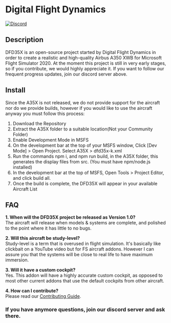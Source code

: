 # Digital Flight Dynamics
[![Discord](https://img.shields.io/discord/808790838163406848.svg?label=&logo=discord&logoColor=ffffff&color=7289DA&labelColor=7289DA)](https://discord.gg/REGJgP4gZd)

## Description
DFD35X is an open-source project started by Digital Flight Dynamics in order to create a realistic and high-quality Airbus A350 XWB for Microsoft Flight Simulator 2020.
At the moment this project is still in very early stages, so if you contribute, we would highly appreciate it. If you want to follow our frequent progress updates, join our discord server above.

## Install
Since the A35X is not released, we do not provide support for the aircraft nor do we provide builds, however if you would like to use the aircraft anyway you must follow this process:
1. Download the Repository
2. Extract the A35X folder to a suitable location(Not your Community Folder)
3. Enable Development Mode in MSFS
4. On the development bar at the top of your MSFS window, Click [Dev Mode] > Open Project. Select A35X > dfd35x-k.xml
5. Run the commands npm i, and npm run build, in the A35X folder, this generates the display files from src. (You must have npm/node.js installed)
6. In the development bar at the top of MSFS, Open Tools > Project Editor, and click build all.
7. Once the build is complete, the DFD35X will appear in your available Aircraft List

## FAQ
**1. When will the DFD35X project be released as Version 1.0?**  
The aircraft will release when models & systems are complete, and polished to the point where it has little to no bugs.  
  
**2. Will this aircraft be study-level?**  
Study-level is a term that is overused in flight simulation. It's basically like clickbait on a YouTube video but for FS aircraft addons. However I can assure you that the systems will be close to real life to have maximum immersion.  
  
**3. Will it have a custom cockpit?**  
Yes. This addon will have a highly accurate custom cockpit, as opposed to most other current addons that use the default cockpits from other aircraft.  

**4. How can I contribute?**  
Please read our [Contributing Guide](.github/Contributing.md).

### If you have anymore questions, join our discord server and ask there.
